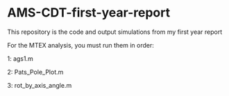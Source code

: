 # AMS-CDT-first-year-report
This repository is the code and output simulations from my first year report

For the MTEX analysis, you must run them in order:

1: ags1.m 

2: Pats_Pole_Plot.m 

3: rot_by_axis_angle.m 

